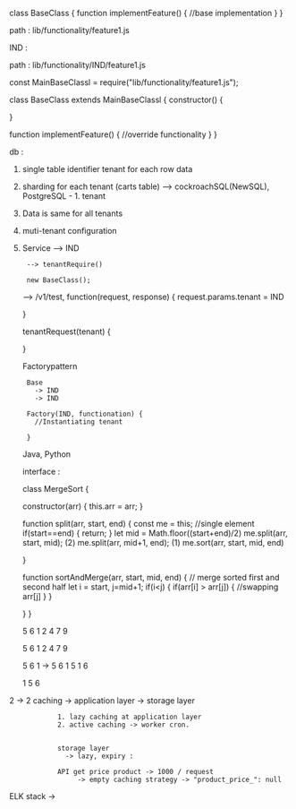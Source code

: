 class BaseClass {
  function implementFeature() {
    //base implementation
  }
}

path : lib/functionality/feature1.js


IND : 

path : lib/functionality/IND/feature1.js


const MainBaseClassl = require("lib/functionality/feature1.js");

class BaseClass extends MainBaseClassl {
  constructor() {

  }

  function implementFeature() {
    //override functionality
  }
}

db : 
  1. single table identifier tenant for each row data  
  2. sharding for each tenant  (carts table)  --> cockroachSQL(NewSQL), PostgreSQL - 1. tenant
  3. Data is same for all tenants

1. muti-tenant configuration 
2. Service
      --> IND 

        --> tenantRequire()

        new BaseClass();


    --> /v1/test, function(request, response) {
      request.params.tenant = IND

    }


    tenantRequest(tenant) {

    }



    Factorypattern 
        
        Base 
          -> IND
          -> IND

        Factory(IND, functionation) {
          //Instantiating tenant

        }

    Java, Python 

    interface : 


    class MergeSort {

      constructor(arr) {
        this.arr = arr;
      }

      function split(arr, start, end) {
        const me = this;
        //single element
        if(start==end) {
          return;
        }
        let mid = Math.floor((start+end)/2)
        me.split(arr, start, mid); (2)
        me.split(arr, mid+1, end);  (1)
        me.sort(arr, start, mid, end)

      }

      function sortAndMerge(arr, start, mid, end) {
        // merge sorted first and second half
        let i = start, j=mid+1;
        if(i<j) {
          if(arr[i] > arr[j]) {
            //swapping arr[j]
          }
        }

      }
    }





    5 6 1 2 4 7 9

    5 6 1    2 4 7 9

    5  6 1
-> 5     6    1
   5    1 6

   1 5 6


2 -> 2 caching -> application layer 
                -> storage layer

                1. lazy caching at application layer
                2. active caching -> worker cron. 


                storage layer 
                  -> lazy, expiry : 

                API get price product -> 1000 / request 
                     -> empty caching strategy -> "product_price_": null


ELK stack -> 
